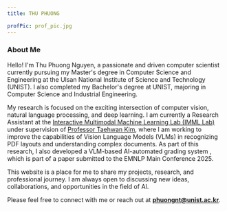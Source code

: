 ```yaml
---
title: THU PHUONG

profPic: prof_pic.jpg
---
```


<!-- Welcome to my personal website! 👋 I’m currently pursuing my Master’s degree in Computer Science and Engineering at UNIST, where I also completed my Bachelor’s degree magna cum laude with a major in Computer Science and Engineering and a minor in Industrial Engineering.

My research interests lie at the intersection of vision-language models, document understanding, and AI for education. I’m currently a graduate research assistant at the [Interactive Multimodal Machine Learning Lab (IMML Lab)](https://sites.google.com/view/imml-lab/home) under supervision of [Professor Taehwan Kim](https://sites.google.com/view/taehwankim), where I work on improving large vision-language models for layout recognition and automated grading systems.

Outside of research, I enjoy exploring new technologies, working on creative AI projects, and capturing everyday moments through photography. -->

### About Me

Hello! I'm Thu Phuong Nguyen, a passionate and driven computer scientist currently pursuing my Master's degree in Computer Science and Engineering at the Ulsan National Institute of Science and Technology (UNIST). I also completed my Bachelor's degree at UNIST, majoring in Computer Science and Industrial Engineering.

My research is focused on the exciting intersection of computer vision, natural language processing, and deep learning. I am currently a Research Assistant at the [Interactive Multimodal Machine Learning Lab (IMML Lab)](https://sites.google.com/view/imml-lab/home) under supervision of [Professor Taehwan Kim](https://sites.google.com/view/taehwankim), where I am working to improve the capabilities of Vision Language Models (VLMs) in recognizing PDF layouts and understanding complex documents. As part of this research, I also developed a VLM-based AI-automated grading system , which is part of a paper submitted to the EMNLP Main Conference 2025.

This website is a place for me to share my projects, research, and professional journey. I am always open to discussing new ideas, collaborations, and opportunities in the field of AI.

Please feel free to connect with me or reach out at **phuongnt@unist.ac.kr**.

